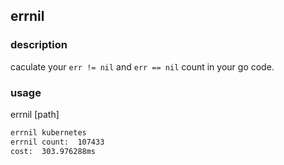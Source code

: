 ## errnil

### description

caculate your `err != nil` and `err == nil` count in your go code.

### usage

errnil [path]

```txt
errnil kubernetes 
errnil count:  107433
cost:  303.976288ms
```
